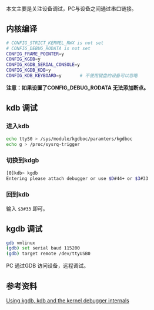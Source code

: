 本文主要是关注设备调试，PC与设备之间通过串口链接。

## 内核编译

```bash
# CONFIG_STRICT_KERNEL_RWX is not set
# CONFIG_DEBUG_RODATA is not set
CONFIG_FRAME_POINTER=y
CONFIG_KGDB=y
CONFIG_KGDB_SERIAL_CONSOLE=y
CONFIG_KGDB_KDB=y
CONFIG_KDB_KEYBOARD=y		# 不使用键盘的设备可以忽略

```

**注意：如果设置了CONFIG\_DEBUG\_RODATA 无法添加断点。**



## kdb 调试

### 进入kdb

```bash
echo ttyS0 > /sys/module/kgdboc/paramters/kgdboc
echo g > /proc/sysrq-trigger
```

### 切换到kdgb

```bash
[0]kdb> kgdb
Entering please attach debugger or use $D#44+ or $3#33
```

### 回到kdb

输入 `$3#33` 即可。



## kgdb 调试

```bash
gdb vmlinux
(gdb) set serial baud 115200
(gdb) target remote /dev/ttyUSB0
```



PC 通过GDB 访问设备，远程调试。



## 参考资料

[Using kgdb, kdb and the kernel debugger internals](https://www.kernel.org/doc/html/v4.15/dev-tools/kgdb.html)

